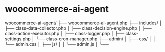 # woocommerce-ai-agent
woocommerce-ai-agent/ ├── woocommerce-ai-agent.php ├── includes/ │   ├── class-data-collector.php │   ├── class-decision-engine.php │   ├── class-action-executor.php │   ├── class-logger.php │   ├── class-settings.php │   └── class-cron-manager.php ├── admin/ │   ├── css/ │   │   └── admin.css │   ├── js/ │   │   └── admin.js │   └──  
